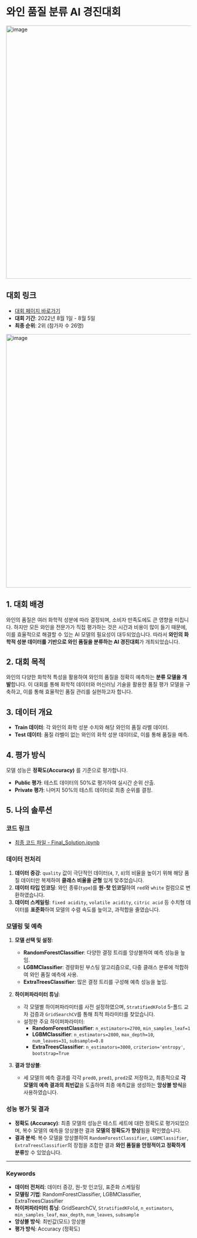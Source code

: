 # 와인 품질 분류 AI 경진대회

<img width="690" alt="image" src="https://github.com/user-attachments/assets/76bdec73-fa47-4f70-b1d6-a12f86d29945">

## 대회 링크
- [대회 페이지 바로가기](https://dacon.io/competitions/open/235941/overview/description)
- **대회 기간**: 2022년 8월 1일 - 8월 5일
- **최종 순위**: 2위 (참가자 수 26명)
<img width="691" alt="image" src="https://github.com/user-attachments/assets/c7a4d1ec-cbff-45a6-9208-21b9a48fc377">


## 1. 대회 배경
와인의 품질은 여러 화학적 성분에 따라 결정되며, 소비자 만족도에도 큰 영향을 미칩니다. 하지만 모든 와인을 전문가가 직접 평가하는 것은 시간과 비용이 많이 들기 때문에, 이를 효율적으로 해결할 수 있는 AI 모델의 필요성이 대두되었습니다. 따라서 **와인의 화학적 성분 데이터를 기반으로 와인 품질을 분류하는 AI 경진대회**가 개최되었습니다.

## 2. 대회 목적
와인의 다양한 화학적 특성을 활용하여 와인의 품질을 정확히 예측하는 **분류 모델을 개발**합니다. 이 대회를 통해 화학적 데이터와 머신러닝 기술을 활용한 품질 평가 모델을 구축하고, 이를 통해 효율적인 품질 관리를 실현하고자 합니다.

## 3. 데이터 개요
- **Train 데이터**: 각 와인의 화학 성분 수치와 해당 와인의 품질 라벨 데이터.
- **Test 데이터**: 품질 라벨이 없는 와인의 화학 성분 데이터로, 이를 통해 품질을 예측.

## 4. 평가 방식
모델 성능은 **정확도(Accuracy)** 를 기준으로 평가합니다.
- **Public 평가**: 테스트 데이터의 50%로 평가하여 실시간 순위 산출.
- **Private 평가**: 나머지 50%의 테스트 데이터로 최종 순위를 결정.

## 5. 나의 솔루션

### 코드 링크
- [최종 코드 파일 - Final_Solution.ipynb](./code/Final_Submission.ipynb)

### 데이터 전처리
1. **데이터 증강**: `quality` 값이 극단적인 데이터(`4`, `7`, `8`)의 비율을 높이기 위해 해당 품질 데이터만 복제하여 **클래스 비율을 균형** 있게 맞추었습니다.
2. **데이터 타입 인코딩**: 와인 종류(`type`)를 **원-핫 인코딩**하여 `red`와 `white` 컬럼으로 변환하였습니다.
3. **데이터 스케일링**: `fixed acidity`, `volatile acidity`, `citric acid` 등 수치형 데이터를 **표준화**하여 모델의 수렴 속도를 높이고, 과적합을 줄였습니다.

### 모델링 및 예측
1. **모델 선택 및 설정**:
   - **RandomForestClassifier**: 다양한 결정 트리를 앙상블하여 예측 성능을 높임.
   - **LGBMClassifier**: 경량화된 부스팅 알고리즘으로, 다중 클래스 분류에 적합하여 와인 품질 예측에 사용.
   - **ExtraTreesClassifier**: 많은 결정 트리를 구성해 예측 성능을 높임.
   
2. **하이퍼파라미터 튜닝**:
   - 각 모델별 하이퍼파라미터를 사전 설정하였으며, `StratifiedKFold` 5-폴드 교차 검증과 `GridSearchCV`를 통해 최적 파라미터를 찾았습니다.
   - 설정한 주요 하이퍼파라미터:
      - **RandomForestClassifier**: `n_estimators=2700`, `min_samples_leaf=1`
      - **LGBMClassifier**: `n_estimators=2800`, `max_depth=10`, `num_leaves=31`, `subsample=0.8`
      - **ExtraTreesClassifier**: `n_estimators=3000`, `criterion='entropy'`, `bootstrap=True`
   
3. **결과 앙상블**:
   - 세 모델의 예측 결과를 각각 `pred0`, `pred1`, `pred2`로 저장하고, 최종적으로 **각 모델의 예측 결과의 최빈값**을 도출하여 최종 예측값을 생성하는 **앙상블 방식**을 사용하였습니다.

### 성능 평가 및 결과
- **정확도 (Accuracy)**: 최종 모델의 성능은 테스트 세트에 대한 정확도로 평가되었으며, 복수 모델의 예측을 앙상블한 결과 **모델의 정확도가 향상**됨을 확인했습니다.
- **결과 분석**: 복수 모델을 앙상블하여 `RandomForestClassifier`, `LGBMClassifier`, `ExtraTreesClassifier`의 장점을 조합한 결과 **와인 품질을 안정적이고 정확하게 분류**할 수 있었습니다.

---

### Keywords

- **데이터 전처리**: 데이터 증강, 원-핫 인코딩, 표준화 스케일링
- **모델링 기법**: RandomForestClassifier, LGBMClassifier, ExtraTreesClassifier
- **하이퍼파라미터 튜닝**: GridSearchCV, `StratifiedKFold`, `n_estimators`, `min_samples_leaf`, `max_depth`, `num_leaves`, `subsample`
- **앙상블 방식**: 최빈값(모드) 앙상블
- **평가 방식**: Accuracy (정확도)
